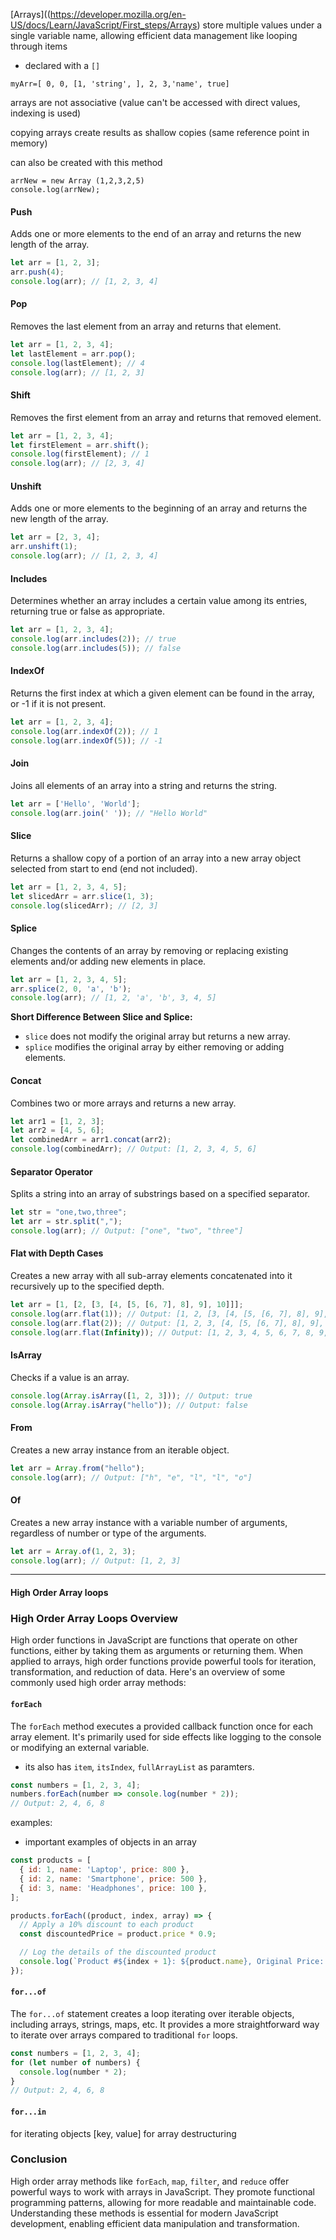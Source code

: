  [Arrays]((https://developer.mozilla.org/en-US/docs/Learn/JavaScript/First_steps/Arrays) store multiple values under a single variable name, allowing efficient data management like looping through items
- declared with a `[]`

```
myArr=[ 0, 0, [1, 'string', ], 2, 3,'name', true]
```

arrays are not associative (value can't be accessed with direct values, indexing is used)

copying arrays create results as shallow copies (same reference point in memory)

can also be created with this method
```
arrNew = new Array (1,2,3,2,5)
console.log(arrNew);
```


#### Push
Adds one or more elements to the end of an array and returns the new length of the array.

```javascript
let arr = [1, 2, 3];
arr.push(4);
console.log(arr); // [1, 2, 3, 4]
```

#### Pop
Removes the last element from an array and returns that element.

```javascript
let arr = [1, 2, 3, 4];
let lastElement = arr.pop();
console.log(lastElement); // 4
console.log(arr); // [1, 2, 3]
```

#### Shift
Removes the first element from an array and returns that removed element.

```javascript
let arr = [1, 2, 3, 4];
let firstElement = arr.shift();
console.log(firstElement); // 1
console.log(arr); // [2, 3, 4]
```

#### Unshift
Adds one or more elements to the beginning of an array and returns the new length of the array.

```javascript
let arr = [2, 3, 4];
arr.unshift(1);
console.log(arr); // [1, 2, 3, 4]
```

#### Includes
Determines whether an array includes a certain value among its entries, returning true or false as appropriate.

```javascript
let arr = [1, 2, 3, 4];
console.log(arr.includes(2)); // true
console.log(arr.includes(5)); // false
```

#### IndexOf
Returns the first index at which a given element can be found in the array, or -1 if it is not present.

```javascript
let arr = [1, 2, 3, 4];
console.log(arr.indexOf(2)); // 1
console.log(arr.indexOf(5)); // -1
```

#### Join
Joins all elements of an array into a string and returns the string.

```javascript
let arr = ['Hello', 'World'];
console.log(arr.join(' ')); // "Hello World"
```

#### Slice
Returns a shallow copy of a portion of an array into a new array object selected from start to end (end not included).

```javascript
let arr = [1, 2, 3, 4, 5];
let slicedArr = arr.slice(1, 3);
console.log(slicedArr); // [2, 3]
```

#### Splice
Changes the contents of an array by removing or replacing existing elements and/or adding new elements in place.

```javascript
let arr = [1, 2, 3, 4, 5];
arr.splice(2, 0, 'a', 'b');
console.log(arr); // [1, 2, 'a', 'b', 3, 4, 5]
```

**Short Difference Between Slice and Splice:**

- `slice` does not modify the original array but returns a new array.
- `splice` modifies the original array by either removing or adding elements.


#### Concat
Combines two or more arrays and returns a new array.

```javascript
let arr1 = [1, 2, 3];
let arr2 = [4, 5, 6];
let combinedArr = arr1.concat(arr2);
console.log(combinedArr); // Output: [1, 2, 3, 4, 5, 6]
```

#### Separator Operator
Splits a string into an array of substrings based on a specified separator.

```javascript
let str = "one,two,three";
let arr = str.split(",");
console.log(arr); // Output: ["one", "two", "three"]
```

#### Flat with Depth Cases
Creates a new array with all sub-array elements concatenated into it recursively up to the specified depth.

```javascript
let arr = [1, [2, [3, [4, [5, [6, 7], 8], 9], 10]]];
console.log(arr.flat(1)); // Output: [1, 2, [3, [4, [5, [6, 7], 8], 9], 10]]
console.log(arr.flat(2)); // Output: [1, 2, 3, [4, [5, [6, 7], 8], 9], 10]
console.log(arr.flat(Infinity)); // Output: [1, 2, 3, 4, 5, 6, 7, 8, 9, 10]
```

#### IsArray
Checks if a value is an array.

```javascript
console.log(Array.isArray([1, 2, 3])); // Output: true
console.log(Array.isArray("hello")); // Output: false
```

#### From
Creates a new array instance from an iterable object.

```javascript
let arr = Array.from("hello");
console.log(arr); // Output: ["h", "e", "l", "l", "o"]
```

#### Of
Creates a new array instance with a variable number of arguments, regardless of number or type of the arguments.

```js
let arr = Array.of(1, 2, 3);
console.log(arr); // Output: [1, 2, 3]
```

---
#### High Order Array loops

### High Order Array Loops Overview

High order functions in JavaScript are functions that operate on other functions, either by taking them as arguments or returning them. When applied to arrays, high order functions provide powerful tools for iteration, transformation, and reduction of data. Here's an overview of some commonly used high order array methods:

#### `forEach`

The `forEach` method executes a provided callback function once for each array element. It's primarily used for side effects like logging to the console or modifying an external variable.
- its also has `item`, `itsIndex`, `fullArrayList` as paramters.
```javascript
const numbers = [1, 2, 3, 4];
numbers.forEach(number => console.log(number * 2));
// Output: 2, 4, 6, 8
```
examples: 
- important examples of objects in an array
```js
const products = [
  { id: 1, name: 'Laptop', price: 800 },
  { id: 2, name: 'Smartphone', price: 500 },
  { id: 3, name: 'Headphones', price: 100 },
];

products.forEach((product, index, array) => {
  // Apply a 10% discount to each product
  const discountedPrice = product.price * 0.9;

  // Log the details of the discounted product
  console.log(`Product #${index + 1}: ${product.name}, Original Price: $${product.price}, Discounted Price: $${discountedPrice}`);
});

```
#### `for...of`

The `for...of` statement creates a loop iterating over iterable objects, including arrays, strings, maps, etc. It provides a more straightforward way to iterate over arrays compared to traditional `for` loops.

```javascript
const numbers = [1, 2, 3, 4];
for (let number of numbers) {
  console.log(number * 2);
}
// Output: 2, 4, 6, 8
```

#### `for...in`
for iterating objects 
[key, value] for array destructuring
### Conclusion

High order array methods like `forEach`, `map`, `filter`, and `reduce` offer powerful ways to work with arrays in JavaScript. They promote functional programming patterns, allowing for more readable and maintainable code. Understanding these methods is essential for modern JavaScript development, enabling efficient data manipulation and transformation.
